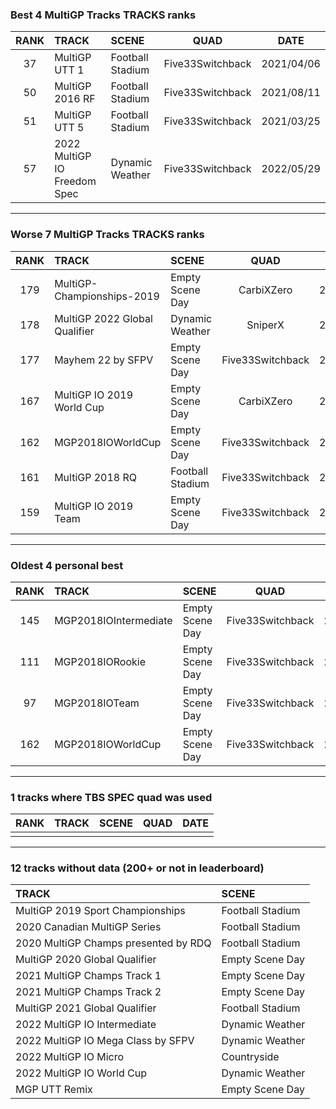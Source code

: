 ### Best 4 MultiGP Tracks TRACKS ranks
|RANK|TRACK|SCENE|QUAD|DATE|
|:---:|:---|:---|:---:|:---:|
|37|MultiGP UTT 1|Football Stadium|Five33Switchback|2021/04/06|
|50|MultiGP 2016 RF|Football Stadium|Five33Switchback|2021/08/11|
|51|MultiGP UTT 5|Football Stadium|Five33Switchback|2021/03/25|
|57|2022 MultiGP IO Freedom Spec|Dynamic Weather|Five33Switchback|2022/05/29|
---
### Worse 7 MultiGP Tracks TRACKS ranks
|RANK|TRACK|SCENE|QUAD|DATE|
|:---:|:---|:---|:---:|:---:|
|179|MultiGP-Championships-2019|Empty Scene Day|CarbiXZero|2021/01/20|
|178|MultiGP 2022 Global Qualifier|Dynamic Weather|SniperX|2022/04/22|
|177|Mayhem 22 by SFPV|Empty Scene Day|Five33Switchback|2022/04/01|
|167|MultiGP IO 2019 World Cup|Empty Scene Day|CarbiXZero|2021/01/20|
|162|MGP2018IOWorldCup|Empty Scene Day|Five33Switchback|2021/01/11|
|161|MultiGP 2018 RQ|Football Stadium|Five33Switchback|2021/08/12|
|159|MultiGP IO 2019 Team|Empty Scene Day|Five33Switchback|2021/01/11|
---
### Oldest 4 personal best
|RANK|TRACK|SCENE|QUAD|DATE|
|:---:|:---|:---|:---:|:---:|
|145|MGP2018IOIntermediate|Empty Scene Day|Five33Switchback|2021/01/11|
|111|MGP2018IORookie|Empty Scene Day|Five33Switchback|2021/01/11|
|97|MGP2018IOTeam|Empty Scene Day|Five33Switchback|2021/01/11|
|162|MGP2018IOWorldCup|Empty Scene Day|Five33Switchback|2021/01/11|
---
### 1 tracks where TBS SPEC quad was used
|RANK|TRACK|SCENE|QUAD|DATE|
|:---:|:---|:---|:---:|:---:|
||||||
---
### 12 tracks without data (200+ or not in leaderboard)
|TRACK|SCENE|
|:---|:---|
|MultiGP 2019 Sport Championships|Football Stadium|
|2020 Canadian MultiGP Series|Football Stadium|
|2020 MultiGP Champs presented by RDQ|Football Stadium|
|MultiGP 2020 Global Qualifier|Empty Scene Day|
|2021 MultiGP Champs Track 1|Empty Scene Day|
|2021 MultiGP Champs Track 2|Empty Scene Day|
|MultiGP 2021 Global Qualifier|Football Stadium|
|2022 MultiGP IO Intermediate|Dynamic Weather|
|2022 MultiGP IO Mega Class by SFPV|Dynamic Weather|
|2022 MultiGP IO Micro|Countryside|
|2022 MultiGP IO World Cup|Dynamic Weather|
|MGP UTT Remix|Empty Scene Day|
